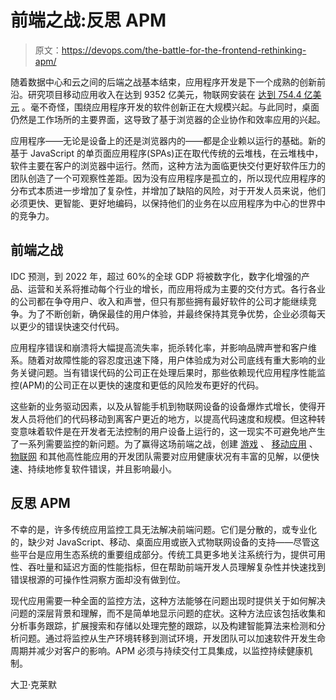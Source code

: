 # 前端之战:反思 APM

> 原文：<https://devops.com/the-battle-for-the-frontend-rethinking-apm/>

随着数据中心和云之间的后端之战基本结束，应用程序开发是下一个成熟的创新前沿。研究项目移动应用收入在[](https://www.statista.com/statistics/269025/worldwide-mobile-app-revenue-forecast/)达到 9352 亿美元，物联网安装在 [达到 754.4 亿美元](https://www.statista.com/statistics/471264/iot-number-of-connected-devices-worldwide/) 。毫不奇怪，围绕应用程序开发的软件创新正在大规模兴起。与此同时，桌面仍然是工作场所的主要界面，这导致了基于浏览器的企业协作和效率应用的兴起。

应用程序——无论是设备上的还是浏览器内的——都是企业赖以运行的基础。新的基于 JavaScript 的单页面应用程序(SPAs)正在取代传统的云堆栈，在云堆栈中，软件主要在客户的浏览器中运行。然而，这种方法为面临更快交付更好软件压力的团队创造了一个可观察性差距。因为没有应用程序是孤立的，所以现代应用程序的分布式本质进一步增加了复杂性，并增加了缺陷的风险，对于开发人员来说，他们必须更快、更智能、更好地编码，以保持他们的业务在以应用程序为中心的世界中的竞争力。

## **前端之战**

IDC 预测，到 2022 年，超过 60%的全球 GDP 将被数字化[](https://www.forbes.com/sites/louiscolumbus/2018/11/04/idc-top-10-predictions-for-worldwide-it-2019/#2bcd6f1e7b96)，数字化增强的产品、运营和关系将推动每个行业的增长，而应用将成为主要的交付方式。各行各业的公司都在争夺用户、收入和声誉，但只有那些拥有最好软件的公司才能继续竞争。为了不断创新，确保最佳的用户体验，并最终保持其竞争优势，企业必须每天以更少的错误快速交付代码。

应用程序错误和崩溃将大幅提高流失率，扼杀转化率，并影响品牌声誉和客户维系。随着对故障性能的容忍度迅速下降，用户体验成为对公司底线有重大影响的业务关键问题。当有错误代码的公司正在处理后果时，那些依赖现代应用程序性能监控(APM)的公司正在以更快的速度和更低的风险发布更好的代码。

这些新的业务驱动因素，以及从智能手机到物联网设备的设备爆炸式增长，使得开发人员将他们的代码移动到离客户更近的地方，以提高代码速度和规模。但这种转变意味着软件是在开发者无法控制的用户设备上运行的，这一现实不可避免地产生了一系列需要监控的新问题。为了赢得这场前端之战，创建 [游戏](https://sentry.io/for/gaming) 、 [移动应用](https://sentry.io/for/mobile/) 、 [物联网](https://sentry.io/for/iot) 和其他高性能应用的开发团队需要对应用健康状况有丰富的见解，以便快速、持续地修复软件错误，并且影响最小。

## **反思 APM**

不幸的是，许多传统应用监控工具无法解决前端问题。它们是分散的，或专业化的，缺少对 JavaScript、移动、桌面应用或嵌入式物联网设备的支持——尽管这些平台是应用生态系统的重要组成部分。传统工具更多地关注系统行为，提供可用性、吞吐量和延迟方面的性能指标，但在帮助前端开发人员理解复杂性并快速找到错误根源的可操作性洞察方面却没有做到位。

现代应用需要一种全面的监控方法，这种方法能够在问题出现时提供关于如何解决问题的深层背景和理解，而不是简单地显示问题的症状。这种方法应该包括收集和分析事务跟踪，扩展搜索和存储以处理完整的跟踪，以及构建智能算法来检测和分析问题。通过将监控从生产环境转移到测试环境，开发团队可以加速软件开发生命周期并减少对客户的影响。APM 必须与持续交付工具集成，以监控持续健康机制。

大卫·克莱默